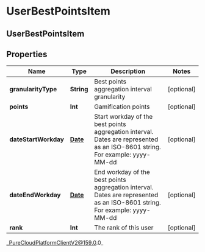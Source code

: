 # UserBestPointsItem

## UserBestPointsItem

## Properties

|Name | Type | Description | Notes|
|------------ | ------------- | ------------- | -------------|
| **granularityType** | **String** | Best points aggregation interval granularity | [optional] |
| **points** | **Int** | Gamification points | [optional] |
| **dateStartWorkday** | [**Date**](Date) | Start workday of the best points aggregation interval. Dates are represented as an ISO-8601 string. For example: yyyy-MM-dd | [optional] |
| **dateEndWorkday** | [**Date**](Date) | End workday of the best points aggregation interval. Dates are represented as an ISO-8601 string. For example: yyyy-MM-dd | [optional] |
| **rank** | **Int** | The rank of this user | [optional] |



_PureCloudPlatformClientV2@159.0.0_
